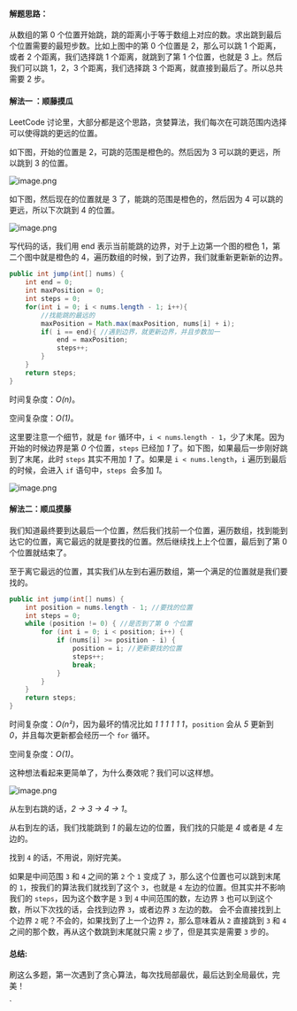 #### 解题思路：
从数组的第 0 个位置开始跳，跳的距离小于等于数组上对应的数。求出跳到最后个位置需要的最短步数。比如上图中的第 0 个位置是 2，那么可以跳 1 个距离，或者 2 个距离，我们选择跳 1 个距离，就跳到了第 1 个位置，也就是 3 上。然后我们可以跳 1，2，3 个距离，我们选择跳 3 个距离，就直接到最后了。所以总共需要 2 步。

#### 解法一 ：顺藤摸瓜

LeetCode 讨论里，大部分都是这个思路，贪婪算法，我们每次在可跳范围内选择可以使得跳的更远的位置。

如下图，开始的位置是 2，可跳的范围是橙色的。然后因为 3 可以跳的更远，所以跳到 3 的位置。

![image.png](https://pic.leetcode-cn.com/c4a606188af249b911d06acb5e51b2f8a4589be68b02b900d32dfdd69a14d368-image.png)


如下图，然后现在的位置就是 3 了，能跳的范围是橙色的，然后因为 4 可以跳的更远，所以下次跳到 4 的位置。

![image.png](https://pic.leetcode-cn.com/1c13a73f3ddd9c5badd83f818455c1ed16a251956473659ffcee6eb9a65ecdbf-image.png)


写代码的话，我们用 end 表示当前能跳的边界，对于上边第一个图的橙色 1，第二个图中就是橙色的 4，遍历数组的时候，到了边界，我们就重新更新新的边界。

```java [-Java]
public int jump(int[] nums) {
    int end = 0;
    int maxPosition = 0; 
    int steps = 0;
    for(int i = 0; i < nums.length - 1; i++){
        //找能跳的最远的
        maxPosition = Math.max(maxPosition, nums[i] + i); 
        if( i == end){ //遇到边界，就更新边界，并且步数加一
            end = maxPosition;
            steps++;
        }
    }
    return steps;
}
```

时间复杂度：*O(n)*。

空间复杂度：*O(1)*。

这里要注意一个细节，就是 `for` 循环中，`i < nums`.`length - 1`，少了末尾。因为开始的时候边界是第 *0* 个位置，`steps` 已经加 *1* 了。如下图，如果最后一步刚好跳到了末尾，此时 `steps` 其实不用加 *1* 了。如果是 `i < nums.length`，`i` 遍历到最后的时候，会进入 `if` 语句中，`steps `会多加 *1*。

![image.png](https://pic.leetcode-cn.com/1014c569efdf3cf72955dbe604dce78a5ab8a1988cf6d438eb7dede7ce5cfb17-image.png)


#### 解法二：顺瓜摸藤

我们知道最终要到达最后一个位置，然后我们找前一个位置，遍历数组，找到能到达它的位置，离它最远的就是要找的位置。然后继续找上上个位置，最后到了第 0 个位置就结束了。

至于离它最远的位置，其实我们从左到右遍历数组，第一个满足的位置就是我们要找的。

```java [-Java]
public int jump(int[] nums) {
    int position = nums.length - 1; //要找的位置
    int steps = 0;
    while (position != 0) { //是否到了第 0 个位置
        for (int i = 0; i < position; i++) {
            if (nums[i] >= position - i) {
                position = i; //更新要找的位置
                steps++;
                break;
            }
        }
    }
    return steps;
}
```

时间复杂度：*O(n²)*，因为最坏的情况比如 *1 1 1 1 1 1*，`position` 会从 *5* 更新到 *0*，并且每次更新都会经历一个 `for` 循环。

空间复杂度：*O(1)*。

这种想法看起来更简单了，为什么奏效呢？我们可以这样想。

![image.png](https://pic.leetcode-cn.com/0572d36a1a461720c2985bcb2f7a3c5d85826ead981d3364b5bf2efaea35e4ad-image.png)


从左到右跳的话，*2 -> 3 -> 4 -> 1*。

从右到左的话，我们找能跳到 *1* 的最左边的位置，我们找的只能是 *4* 或者是 *4* 左边的。

找到 `4` 的话，不用说，刚好完美。

如果是中间范围 `3` 和 `4` 之间的第 `2` 个 `1` 变成了 `3`，那么这个位置也可以跳到末尾的 `1`，按我们的算法我们就找到了这个 `3`，也就是 `4` 左边的位置。但其实并不影响我们的 `steps`，因为这个数字是 `3` 到 `4` 中间范围的数，左边界 `3` 也可以到这个数，所以下次找的话，会找到边界 `3`，或者边界 `3` 左边的数。 会不会直接找到上个边界 `2` 呢？不会的，如果找到了上一个边界 `2`，那么意味着从 `2` 直接跳到 `3` 和 `4` 之间的那个数，再从这个数跳到末尾就只需 `2` 步了，但是其实是需要 `3` 步的。

#### 总结:

刷这么多题，第一次遇到了贪心算法，每次找局部最优，最后达到全局最优，完美！


`